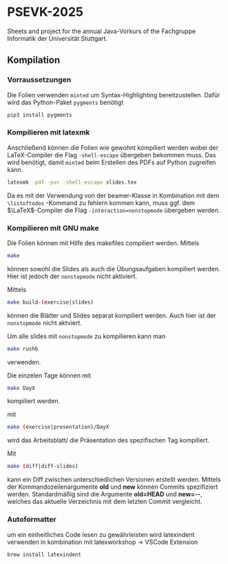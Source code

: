 # PSEVK-2025
Sheets and project for the annual Java-Vorkurs of the Fachgruppe Informatik der Universität Stuttgart.

## Kompilation 

### Vorraussetzungen 
Die Folien verwenden `minted` um Syntax-Highlighting bereitzustellen.
Dafür wird das Python-Paket `pygments` benötigt

```bash
pip3 install pygments
```
### Kompilieren mit latexmk
Anschließend können die Folien wie gewohnt kompiliert werden wobei der LaTeX-Compiler die Flag `-shell-escape` übergeben bekommen muss.
Das wird benötigt, damit `minted` beim Erstellen des PDFs auf Python zugreifen kann.

```bash
latexmk -pdf -pvc -shell-escape slides.tex
```

Da es mit der Verwendung von der beamer-Klasse in Kombination mit dem `\listoftodos` -Kommand zu fehlern kommen kann, muss ggf. dem $\LaTeX$-Compiler die Flag `-interaction=nonstopmode` übergeben werden.

### Kompilieren mit GNU make
Die Folien können mit Hilfe des makefiles compiliert werden. 
Mittels 

```bash
make 
```
können sowohl die Slides als auch die Übungsaufgaben kompiliert werden. 
Hier ist jedoch der `nonstopmode` nicht aktiviert. 


Mittels 
```bash
make build-(exercise|slides)
```
können die Blätter und Slides separat kompiliert werden. 
Auch hier ist der `nonstopmode` nicht aktviert. 

Um alle slides mit `nonstopmode` zu kompilieren kann man 
```bash
make rushb 
```
verwenden.

Die einzelen Tage können mit 
```bash
make DayX 
```
kompiliert werden. 

mit 
```bash
make (exercise|presentation)/DayX 
``` 
wird das Arbeitsblatt/ die Präsentation des spezifischen Tag kompiliert.

Mit 
```bash
make (diff|diff-slides) 
``` 
kann ein Diff zwischen unterschiedlichen Versionen erstellt werden.
Mittels der Kommandozeilenargumente **old** und **new** können Commits spezifiziert werden. 
Standardmäßig sind die Argumente **old=HEAD** und **new=--**, welches das aktuelle Verzeichnis mit dem letzten Commit vergleicht.

### Autoformatter
um ein einheitliches Code lesen zu gewährleisten wird latexindent verwenden in kombination mit latexworkshop -> VSCode Extension
```bash
brew install latexindent
```

